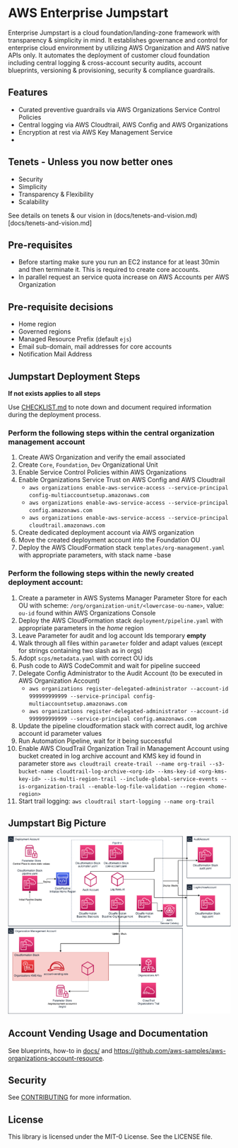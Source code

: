 # AWS Enterprise Jumpstart

Enterprise Jumpstart is a cloud foundation/landing-zone framework with transparency & simplicity in mind. It establishes governance and control for enterprise cloud environment by utilizing AWS Organization and AWS native APIs only. It automates the deployment of customer cloud foundation including central logging & cross-account security audits, account blueprints, versioning & provisioning, security & compliance guardrails.

## Features

* Curated preventive guardrails via AWS Organizations Service Control Policies
* Central logging via AWS Cloudtrail, AWS Config and AWS Organizations
* Encryption at rest via AWS Key Management Service
* 

## Tenets - Unless you now better ones

* Security
* Simplicity
* Transparency & Flexibility
* Scalability

See details on tenets & our vision in (docs/tenets-and-vision.md)[docs/tenets-and-vision.md]

## Pre-requisites

* Before starting make sure you run an EC2 instance for at least 30min and then terminate it. This is required to create core accounts.
* In parallel request an service quota increase on AWS Accounts per AWS Organization

## Pre-requisite decisions

* Home region
* Governed regions
* Managed Resource Prefix (default `ejs`)
* Email sub-domain, mail addresses for core accounts
* Notification Mail Address

## Jumpstart Deployment Steps

**If not exists applies to all steps**

Use [CHECKLIST.md](CHECKLIST.md) to note down and document required information during the deployment process.

### Perform the following steps within the central organization management account

1. Create AWS Organization and verify the email associated
2. Create `Core`, `Foundation`, `Dev` Organizational Unit
3. Enable Service Control Policies within AWS Organizations
4. Enable Organizations Service Trust on AWS Config and AWS Cloudtrail
   * `aws organizations enable-aws-service-access --service-principal config-multiaccountsetup.amazonaws.com`
   * `aws organizations enable-aws-service-access --service-principal config.amazonaws.com`
   * `aws organizations enable-aws-service-access --service-principal cloudtrail.amazonaws.com`
5. Create dedicated deployment account via AWS organization
6. Move the created deployment account into the Foundation OU
7. Deploy the AWS CloudFormation stack `templates/org-management.yaml` with appropriate parameters, with stack name <ejs-prefix>-base

### Perform the following steps within the newly created deployment account:

1. Create a parameter in AWS Systems Manager Parameter Store for each OU with scheme: `/org/organization-unit/<lowercase-ou-name>`, value: `ou-id` found within AWS Organizations Console
2. Deploy the AWS CloudFormation stack `deployment/pipeline.yaml` with appropriate parameters in the _home_ region
3. Leave Parameter for audit and log account Ids temporary **empty**
4. Walk through all files within `parameter` folder and adapt values (except for strings containing two slash as in orgs)
5. Adopt `scps/metadata.yaml` with correct OU ids
6. Push code to AWS CodeCommit and wait for pipeline succeed
7. Delegate Config Administrator to the Audit Account (to be executed in AWS Organization Account)
   * `aws organizations register-delegated-administrator --account-id 999999999999 --service-principal config-multiaccountsetup.amazonaws.com`
   * `aws organizations register-delegated-administrator --account-id 999999999999 --service-principal config.amazonaws.com`
9. Update the pipeline cloudformation stack with correct audit, log archive account id parameter values
10. Run Automation Pipeline, wait for it being successful
11. Enable AWS CloudTrail Organization Trail in Management Account using bucket created in log archive account and KMS key id found in parameter store
    `aws cloudtrail create-trail --name org-trail --s3-bucket-name cloudtrail-log-archive-<org-id> --kms-key-id <org-kms-key-id> --is-multi-region-trail --include-global-service-events --is-organization-trail --enable-log-file-validation --region <home-region>`
12. Start trail logging: `aws cloudtrail start-logging --name org-trail`

## Jumpstart Big Picture

![jumpstart-deployment-diagram](docs/jumpstart-deployment.png)

## Account Vending Usage and Documentation

See blueprints, how-to in [docs/](docs) and https://github.com/aws-samples/aws-organizations-account-resource.

## Security

See [CONTRIBUTING](CONTRIBUTING.md#security-issue-notifications) for more information.

## License

This library is licensed under the MIT-0 License. See the LICENSE file.
